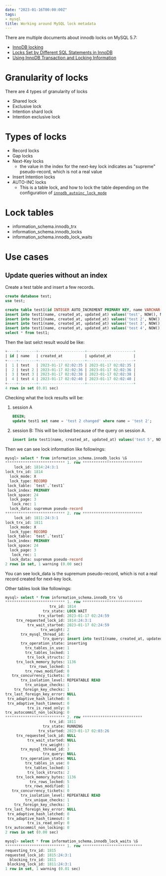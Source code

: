 ```yaml
---
date: "2023-01-16T00:00:00Z"
tags:
- mysql
title: Working around MySQL lock metadata
---
```


There are multiple documents about innodb locks on MySQL 5.7:
- [InnoDB locking](https://dev.mysql.com/doc/refman/5.7/en/innodb-locking.html)
- [Locks Set by Different SQL Statements in InnoDB](https://dev.mysql.com/doc/refman/5.7/en/innodb-locks-set.html)
- [Using InnoDB Transaction and Locking Information](https://dev.mysql.com/doc/refman/5.7/en/innodb-information-schema-examples.html)


# Granularity of locks

There are 4 types of granularity of locks

- Shared lock
- Exclusive lock
- Intention shard lock
- Intention exclusive lock


# Types of locks

- Record locks
- Gap locks
- Next-Key locks
    - the value in the index for the next-key lock indicates as "supreme" pseudo-record, which is not a real value
- Insert Intention locks
- AUTO-INC locks
    - This is a table lock, and how to lock the table depending on the configuration of [`innodb_autoinc_lock_mode`](https://dev.mysql.com/doc/refman/5.7/en/innodb-auto-increment-handling.html#innodb-auto-increment-lock-modes)


# Lock tables

- information_schema.innodb_trx
- information_schema.innodb_locks
- information_schema.innodb_lock_waits


# Use cases

## Update queries without an index
Create a test table and insert a few records.

```sql
create database test;
use test;

create table test1(id INTEGER AUTO_INCREMENT PRIMARY KEY, name VARCHAR(255) NOT NULL, created_at DATETIME NOT NULL, updated_at DATETIME NOT NULL);
insert into test1(name, created_at, updated_at) values('test', NOW(), NOW());
insert into test1(name, created_at, updated_at) values('test 2', NOW(), NOW());
insert into test1(name, created_at, updated_at) values('test 3', NOW(), NOW());
insert into test1(name, created_at, updated_at) values('test 4', NOW(), NOW());
select * from test1;
```

Then the last selct result would be like:
```sql
+----+--------+---------------------+---------------------+
| id | name   | created_at          | updated_at          |
+----+--------+---------------------+---------------------+
|  1 | test   | 2023-01-17 02:02:35 | 2023-01-17 02:02:35 |
|  2 | test 2 | 2023-01-17 02:02:36 | 2023-01-17 02:02:36 |
|  3 | test 3 | 2023-01-17 02:02:38 | 2023-01-17 02:02:38 |
|  4 | test 4 | 2023-01-17 02:02:40 | 2023-01-17 02:02:40 |
+----+--------+---------------------+---------------------+
4 rows in set (0.01 sec)
```

Checking what the lock results will be:

1. session A
    ```sql
    BEGIN;
    update test1 set name = 'test 2 changed' where name = 'test 2';
    ```

1. session B: This will be locked because of the query on session A.
    ```sql
    insert into test1(name, created_at, updated_at) values('test 5', NOW(), NOW());
    ```

Then we can see lock information like followings:

```sql
mysql> select * from information_schema.innodb_locks \G
*************************** 1. row ***************************
    lock_id: 1814:24:3:1
lock_trx_id: 1814
  lock_mode: X
  lock_type: RECORD
 lock_table: `test`.`test1`
 lock_index: PRIMARY
 lock_space: 24
  lock_page: 3
   lock_rec: 1
  lock_data: supremum pseudo-record
*************************** 2. row ***************************
    lock_id: 1811:24:3:1
lock_trx_id: 1811
  lock_mode: X
  lock_type: RECORD
 lock_table: `test`.`test1`
 lock_index: PRIMARY
 lock_space: 24
  lock_page: 3
   lock_rec: 1
  lock_data: supremum pseudo-record
2 rows in set, 1 warning (0.00 sec)
```

You can see lock_data is the supremum pseudo-record, which is not a real record created for next-key lock.

Other tables look like followings:

```sql
mysql> select * from information_schema.innodb_trx \G
*************************** 1. row ***************************
                    trx_id: 1814
                 trx_state: LOCK WAIT
               trx_started: 2023-01-17 02:24:59
     trx_requested_lock_id: 1814:24:3:1
          trx_wait_started: 2023-01-17 02:24:59
                trx_weight: 2
       trx_mysql_thread_id: 4
                 trx_query: insert into test1(name, created_at, updated_at) values('test 5', NOW(), NOW())
       trx_operation_state: inserting
         trx_tables_in_use: 1
         trx_tables_locked: 1
          trx_lock_structs: 2
     trx_lock_memory_bytes: 1136
           trx_rows_locked: 1
         trx_rows_modified: 0
   trx_concurrency_tickets: 0
       trx_isolation_level: REPEATABLE READ
         trx_unique_checks: 1
    trx_foreign_key_checks: 1
trx_last_foreign_key_error: NULL
 trx_adaptive_hash_latched: 0
 trx_adaptive_hash_timeout: 0
          trx_is_read_only: 0
trx_autocommit_non_locking: 0
*************************** 2. row ***************************
                    trx_id: 1811
                 trx_state: RUNNING
               trx_started: 2023-01-17 02:03:26
     trx_requested_lock_id: NULL
          trx_wait_started: NULL
                trx_weight: 3
       trx_mysql_thread_id: 3
                 trx_query: NULL
       trx_operation_state: NULL
         trx_tables_in_use: 0
         trx_tables_locked: 1
          trx_lock_structs: 2
     trx_lock_memory_bytes: 1136
           trx_rows_locked: 5
         trx_rows_modified: 1
   trx_concurrency_tickets: 0
       trx_isolation_level: REPEATABLE READ
         trx_unique_checks: 1
    trx_foreign_key_checks: 1
trx_last_foreign_key_error: NULL
 trx_adaptive_hash_latched: 0
 trx_adaptive_hash_timeout: 0
          trx_is_read_only: 0
trx_autocommit_non_locking: 0
2 rows in set (0.00 sec)
```

```sql
mysql> select * from information_schema.innodb_lock_waits \G
*************************** 1. row ***************************
requesting_trx_id: 1815
requested_lock_id: 1815:24:3:1
  blocking_trx_id: 1811
 blocking_lock_id: 1811:24:3:1
1 row in set, 1 warning (0.01 sec)
```
